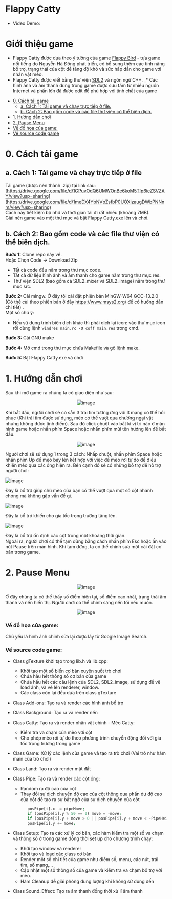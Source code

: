 # Flappy Catty

- Video Demo:

# Giới thiệu game

* Flappy Catty được dựa theo ý tưởng của game [Flappy Bird](https://vi.wikipedia.org/wiki/Flappy_Bird) - tựa game nổi tiếng do Nguyễn Hà Đông phát triển, có bổ sung thêm các tính năng bổ trợ, 
trạng thái của cột để tăng độ khó và sức hấp dẫn cho game với nhân vật mèo.
*  Flappy Catty được viết bằng thư viện [SDL2](https://www.libsdl.org/download-2.0.php) và ngôn ngữ C++.
_* Các hình ảnh và âm thanh dùng trong game được sưu tầm từ nhiều nguồn Internet và phần lớn đã được edit để phù hợp với tính chất của game

- [0. Cách tải game](#0-cách-tải-game)
    * [a. Cách 1: Tải game và chạy trực tiếp ở file.](#a-cách-1-tải-game-và-chạy-trực-tiếp-ở-file)
    * [b. Cách 2: Bao gồm code và các file thư viện có thể biên dịch.](#b-cách-2-bao-gồm-code-và-các-file-thư-viện-có-thể-biên-dịch)
- [1. Hướng dẫn chơi](#1hướng-dẫn-chơi)
- [2. Pause Menu](#2pause-menu)
- [Về đồ họa của game:](#về-đồ-họa-của-game)
- [Về source code game](#về-source-code-game)

# 0. Cách tải game

## a. Cách 1: Tải game và chạy trực tiếp ở file

Tải game (được nén thành .zip) tại link
sau: [https://drive.google.com/file/d/1GPuvOdQ6UMWOnBe6koM5TIp6ieZSVZAY/view?usp=sharing](https://drive.google.com/file/d/1meDX4YbNVpZsfbP0UOXizaugDWbPNNnm/view?usp=sharing)<br/>
Cách này tiết kiệm bộ nhớ và thời gian tải đi rất nhiều (khoảng 7MB).<br/>
Giải nén game vào một thư mục và bật Flappy Catty.exe lên và chơi.<br/>

## b. Cách 2: Bao gồm code và các file thư viện có thể biên dịch.

**Bước 1:** Clone repo này về. <br/>
Hoặc Chọn Code -> Download Zip

- Tất cả code đều nằm trong thư mục code.<br/>
- Tất cả dữ liệu hình ảnh và âm thanh cho game nằm trong thư mục res.
- Thư viện SDL2 (bao gồm cả SDL2_mixer và SDL2_image) nằm trong thư mục src.

**Bước 2:** Cài mingw. Ở đây tôi cài đặt phiên bản MinGW-W64
GCC-13.2.0 (Có thể cài theo phiên bản ở đây https://www.msys2.org/ để có hướng dẫn chi tiết) .<br/>
Một số chú ý: <br/>

- Nếu sử dụng trình biên dịch khác thì phải dịch lại icon: vào thư mục icon rồi dùng
  lệnh `windres main.rc -O coff main.res` trong cmd.<br/>

**Bước 3:** Cài GNU make

**Bước 4:** Mở cmd trong thư mục chứa Makefile và gõ lệnh make.

**Bước 5:** Bật Flappy Catty.exe và chơi

# 1. Hướng dẫn chơi

Sau khi mở game ra chúng ta có giao diện như sau:
<div style="text-align: center;">

![image](preview/start.png)

</div>

Khi bắt đầu, người chơi sẽ có sẵn 3 trái tim tương ứng với 3 mạng có thể hồi phục (Khi trái tim được sử dụng, mèo có thể vượt qua chướng ngại vật nhưng không được tính điểm). 
Sau đó click chuột vào bất kì vị trí nào ở màn hình game hoặc nhấn phím Space hoặc nhấn phím mũi tên hướng lên để bắt đầu.

<div style="text-align: center;">

![image](/preview/play.png)

</div>

Người chơi sẽ sử dụng 1 trong 3 cách: Nhấp chuột, nhấn phím Space hoặc nhấn phím Up để mèo bay lên kết hợp với việc để mèo rơi tự do để điều khiển mèo qua các ống hiện ra.
Bên cạnh đó sẽ có những bổ trợ để hỗ trợ người chơi:

![image](preview/lightning.png)

</div>

Đây là bổ trợ giúp chú mèo của bạn có thể vượt qua một số cột nhanh chóng mà không gặp vấn đề gì.

![image](preview/gravity.png)

</div>

Đây là bổ trợ khiến cho gia tốc trọng trường tăng lên.

![image](preview/stablity.png)

</div>

Đây là bổ trợ ổn định các cột trong một khoảng thời gian. <br/>
Ngoài ra, người chơi có thể tạm dừng bằng cách nhấn phím Esc hoặc ấn vào nút Pause trên màn hình. Khi tạm dừng, ta có thể chỉnh sửa một cài đặt cơ bản trong game.

# 2. Pause Menu

<div style="text-align: center;">

![image](preview/pause.png)
</div>

Ở đây chúng ta có thể thấy số điểm hiện tại, số điểm cao nhất, trạng thái âm thanh và nền hiển thị.
Người chơi có thể chỉnh sáng nền tối nếu muốn.

<div style="text-align: center;">

![image](preview/dark.png)
</div>

### Về đồ họa của game:

Chủ yếu là hình ảnh chỉnh sửa lại được lấy từ Google Image Search.

### Về source code game:

- Class gTexture khởi tạo trong lib.h và lib.cpp:
    * Khởi tạo một số biến cơ bản xuyên suốt trò chơi
    * Chứa hầu hết thông số cơ bản của game
    * Chứa hầu hết các câu lệnh của SDL2, SDL2_image, sử dụng để vẽ load ảnh, và vẽ lên renderer, window.
    * Các class còn lại đều dựa trên class gTexture
- Class Add-ons: Tạo ra và render các hình ảnh bổ trợ
- Class Background: Tạo ra và render nền
- Class Catty: Tạo ra và render nhân vật chính - Mèo Catty:
    * Kiểm tra va chạm của mèo với cột
    * Cho phép mèo rơi tự do theo phương trình chuyển động đối với gia tốc trọng trường trong game
- Class Game: Xử lý các lệnh của game và tạo ra trò chơi (Vai trò như hàm main của trò chơi)
- Class Land: Tạo ra và render mặt đất
- Class Pipe: Tạo ra và render các cột ống:
    * Random ra độ cao của cột
    * Thay đổi sự dịch chuyển độ cao của cột thông qua phần dư độ cao của cột để tạo ra sự bất ngờ của sự dịch chuyển của cột
       ```php
          posPipe[i].x -= pipeMove;
          if (posPipe[i].y % 50 == 0) move = -move;
          if (posPipe[i].y + move > 0 || posPipe[i].y + move < -PipeHeight) move = -move;
          posPipe[i].y += move;
       ```
       
- Class Setup: Tạo ra các xử lý cơ bản, các hàm kiểm tra một số va chạm và thông số ở trong game đồng thời set up cho chương trình chạy:
    * Khởi tạo window và renderer
    * Khởi tạo và load các class cơ bản
    * Render một số chi tiết của game như điểm số, menu, các nút, trái tim, số mạng,...
    * Cập nhật một số thông số của game và kiểm tra va chạm bổ trợ với mèo.
    * Hàm Cleanup để giải phóng dung lượng khi không sử dụng đến
- Class Sound_Effect: Tạo ra âm thanh đồng thời xử lí âm thanh
